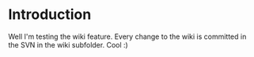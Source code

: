 # Introduction #

Well I'm testing the wiki feature.
Every change to the wiki is committed in the SVN in the wiki subfolder.
Cool :)